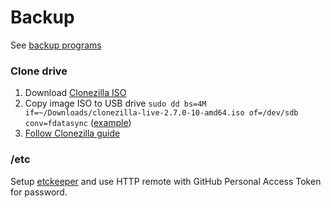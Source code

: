 # Backup

See [backup programs](https://wiki.archlinux.org/index.php/List_of_applications/Security#Backup_programs)

### Clone drive

1. Download [Clonezilla ISO](https://clonezilla.org/downloads/download.php?branch=stable)
1. Copy image ISO to USB drive `sudo dd bs=4M if=~/Downloads/clonezilla-live-2.7.0-10-amd64.iso of=/dev/sdb conv=fdatasync` ([example](https://www.howtogeek.com/414574/how-to-burn-an-iso-file-to-a-usb-drive-in-linux/))
1. [Follow Clonezilla guide](https://clonezilla.org/show-live-doc-content.php?topic=clonezilla-live/doc/03_Disk_to_disk_clone)

### /etc

Setup [etckeeper](https://wiki.archlinux.org/index.php/Etckeeper) and use HTTP remote with GitHub Personal Access Token for password.
